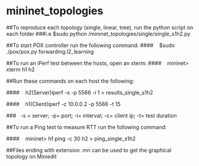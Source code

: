 # mininet_topologies


##To reproduce each topology (single, linear, tree), run the python script on each folder
###i.e $sudo python /mininet_topologies/single/single_s1h2.py

##To start POX controller run the following command:
####&nbsp;&nbsp;&nbsp;&nbsp;$sudo ./pox/pox.py forwarding.l2_learning

##To run an iPerf test between the hosts, open an xterm:
####&nbsp;&nbsp;&nbsp;&nbsp;mininet> xterm h1 h2

##Run these commands on each host the following:

####&nbsp;&nbsp;&nbsp;&nbsp;h2(Server)iperf -s -p 5566 -i 1 > results_single_s1h2

####&nbsp;&nbsp;&nbsp;&nbsp;h1(Client)iperf -c 10.0.0.2 -p 5566 -t 15

###&nbsp;&nbsp;&nbsp;-s = server; -p= port; -i= interval; -c= client ip; -t= test duration

##To run a Ping test to measure RTT run the following command:

####&nbsp;&nbsp;&nbsp;&nbsp;mininet> h1 ping -c 30 h2 > ping_single_s1h2

##Files ending with extension .mn can be used to get the graphical topology on Miniedit

